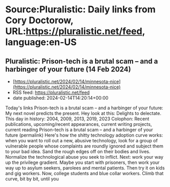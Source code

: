 # Source:Pluralistic: Daily links from Cory Doctorow, URL:https://pluralistic.net/feed, language:en-US

## Pluralistic: Prison-tech is a brutal scam – and a harbinger of your future (14 Feb 2024)
 - [https://pluralistic.net/2024/02/14/minnesota-nice](https://pluralistic.net/2024/02/14/minnesota-nice)
 - RSS feed: https://pluralistic.net/feed
 - date published: 2024-02-14T14:20:14+00:00

Today's links Prison-tech is a brutal scam &#8211; and a harbinger of your future: My next novel predicts the present. Hey look at this: Delights to delectate. This day in history: 2004, 2009, 2013, 2019, 2023 Colophon: Recent publications, upcoming/recent appearances, current writing projects, current reading Prison-tech is a brutal scam &#8211; and a harbinger of your future (permalink) Here's how the shitty technology adoption curve works: when you want to roll out a new, abusive technology, look for a group of vulnerable people whose complaints are roundly ignored and subject them to your bad idea. Sand the rough edges off on their bodies and lives. Normalize the technological abuse you seek to inflict. Next: work your way up the privilege gradient. Maybe you start with prisoners, then work your way up to asylum seekers, parolees and mental patients. Then try it on kids and gig workers. Now, college students and blue collar workers. Climb that curve, bit by bit, until you

